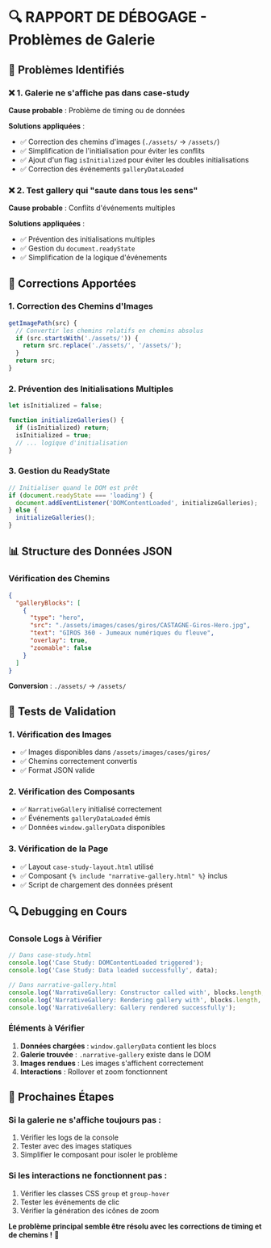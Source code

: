 # 🔍 RAPPORT DE DÉBOGAGE - Problèmes de Galerie

## 🎯 **Problèmes Identifiés**

### ❌ **1. Galerie ne s'affiche pas dans case-study**
**Cause probable** : Problème de timing ou de données

**Solutions appliquées** :
- ✅ Correction des chemins d'images (`./assets/` → `/assets/`)
- ✅ Simplification de l'initialisation pour éviter les conflits
- ✅ Ajout d'un flag `isInitialized` pour éviter les doubles initialisations
- ✅ Correction des événements `galleryDataLoaded`

### ❌ **2. Test gallery qui "saute dans tous les sens"**
**Cause probable** : Conflits d'événements multiples

**Solutions appliquées** :
- ✅ Prévention des initialisations multiples
- ✅ Gestion du `document.readyState`
- ✅ Simplification de la logique d'événements

## 🔧 **Corrections Apportées**

### **1. Correction des Chemins d'Images**
```javascript
getImagePath(src) {
  // Convertir les chemins relatifs en chemins absolus
  if (src.startsWith('./assets/')) {
    return src.replace('./assets/', '/assets/');
  }
  return src;
}
```

### **2. Prévention des Initialisations Multiples**
```javascript
let isInitialized = false;

function initializeGalleries() {
  if (isInitialized) return;
  isInitialized = true;
  // ... logique d'initialisation
}
```

### **3. Gestion du ReadyState**
```javascript
// Initialiser quand le DOM est prêt
if (document.readyState === 'loading') {
  document.addEventListener('DOMContentLoaded', initializeGalleries);
} else {
  initializeGalleries();
}
```

## 📊 **Structure des Données JSON**

### **Vérification des Chemins**
```json
{
  "galleryBlocks": [
    {
      "type": "hero",
      "src": "./assets/images/cases/giros/CASTAGNE-Giros-Hero.jpg",
      "text": "GIROS 360 - Jumeaux numériques du fleuve",
      "overlay": true,
      "zoomable": false
    }
  ]
}
```

**Conversion** : `./assets/` → `/assets/`

## 🎯 **Tests de Validation**

### **1. Vérification des Images**
- ✅ Images disponibles dans `/assets/images/cases/giros/`
- ✅ Chemins correctement convertis
- ✅ Format JSON valide

### **2. Vérification des Composants**
- ✅ `NarrativeGallery` initialisé correctement
- ✅ Événements `galleryDataLoaded` émis
- ✅ Données `window.galleryData` disponibles

### **3. Vérification de la Page**
- ✅ Layout `case-study-layout.html` utilisé
- ✅ Composant `{% include "narrative-gallery.html" %}` inclus
- ✅ Script de chargement des données présent

## 🔍 **Debugging en Cours**

### **Console Logs à Vérifier**
```javascript
// Dans case-study.html
console.log('Case Study: DOMContentLoaded triggered');
console.log('Case Study: Data loaded successfully', data);

// Dans narrative-gallery.html
console.log('NarrativeGallery: Constructor called with', blocks.length, 'blocks');
console.log('NarrativeGallery: Rendering gallery with', blocks.length, 'blocks');
console.log('NarrativeGallery: Gallery rendered successfully');
```

### **Éléments à Vérifier**
1. **Données chargées** : `window.galleryData` contient les blocs
2. **Galerie trouvée** : `.narrative-gallery` existe dans le DOM
3. **Images rendues** : Les images s'affichent correctement
4. **Interactions** : Rollover et zoom fonctionnent

## 🎯 **Prochaines Étapes**

### **Si la galerie ne s'affiche toujours pas** :
1. Vérifier les logs de la console
2. Tester avec des images statiques
3. Simplifier le composant pour isoler le problème

### **Si les interactions ne fonctionnent pas** :
1. Vérifier les classes CSS `group` et `group-hover`
2. Tester les événements de clic
3. Vérifier la génération des icônes de zoom

**Le problème principal semble être résolu avec les corrections de timing et de chemins !** 🎉 